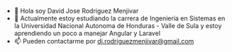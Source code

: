 - 👋 Hola soy David Jose Rodriguez Menjivar
- 🌱 Actualmente estoy estudiando la carrera de Ingenieria en Sistemas en la Universidad Nacional Autonoma de Honduras - Valle de Sula
     y estoy aprendiendo un poco a manejar Angular y Laravel
- 📫 Pueden contactarme por dj.rodriguezmenjivar@gmail.com
<!---
DJoseRodriguezM/DJoseRodriguezM is a ✨ special ✨ repository because its `README.md` (this file) appears on your GitHub profile.
You can click the Preview link to take a look at your changes.
--->
